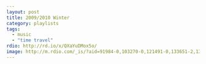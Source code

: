 ```yaml
---
layout: post
title: 2009/2010 Winter
category: playlists
tags:
  - music
  - "time travel"
rdio: http://rd.io/x/QXaYuDMox5o/
image: http://m.rdio.com/_is/?aid=91984-0,103270-0,121491-0,133651-2,134316-0,134726-0,156824-0,171899-0,171904-0&w=600&h=600
---
```


